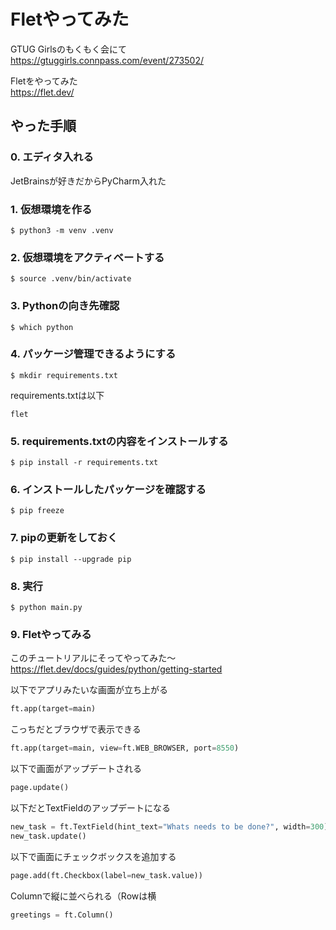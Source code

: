 # Fletやってみた

GTUG Girlsのもくもく会にて  
https://gtuggirls.connpass.com/event/273502/

Fletをやってみた  
https://flet.dev/

## やった手順
### 0. エディタ入れる
JetBrainsが好きだからPyCharm入れた

### 1. 仮想環境を作る
```
$ python3 -m venv .venv
```

### 2. 仮想環境をアクティベートする
```
$ source .venv/bin/activate
```

### 3. Pythonの向き先確認
```
$ which python
```

### 4. パッケージ管理できるようにする
```
$ mkdir requirements.txt
```

requirements.txtは以下
```text
flet
```

### 5. requirements.txtの内容をインストールする
```
$ pip install -r requirements.txt
```

### 6. インストールしたパッケージを確認する
```
$ pip freeze
```

### 7. pipの更新をしておく
```
$ pip install --upgrade pip
```

### 8. 実行
```
$ python main.py
```

### 9. Fletやってみる
このチュートリアルにそってやってみた〜  
https://flet.dev/docs/guides/python/getting-started

以下でアプリみたいな画面が立ち上がる
```python
ft.app(target=main)
```

こっちだとブラウザで表示できる
```python
ft.app(target=main, view=ft.WEB_BROWSER, port=8550)
```

以下で画面がアップデートされる
```python
page.update()
```

以下だとTextFieldのアップデートになる
```python
new_task = ft.TextField(hint_text="Whats needs to be done?", width=300)
new_task.update()
```

以下で画面にチェックボックスを追加する
```python
page.add(ft.Checkbox(label=new_task.value))
```

Columnで縦に並べられる（Rowは横
```python
greetings = ft.Column()
```
